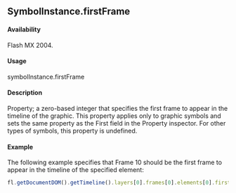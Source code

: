 ## SymbolInstance.firstFrame

#### Availability

Flash MX 2004.

#### Usage

symbolInstance.firstFrame

#### Description

Property; a zero-based integer that specifies the first frame to appear in the timeline of the graphic. This property applies only to graphic symbols and sets the same property as the First field in the Property inspector. For other types of symbols, this property is undefined.

#### Example

The following example specifies that Frame 10 should be the first frame to appear in the timeline of the specified element:

```javascript
fl.getDocumentDOM().getTimeline().layers[0].frames[0].elements[0].firstFrame = 10;

```

